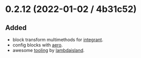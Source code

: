 # 0.2.12 (2022-01-02 / 4b31c52)

## Added

- block transform multimethods for [integrant](https://github.com/weavejester/integrant).
- config blocks with [aero](https://github.com/juxt/aero).
- awesome [tooling](https://github.com/lambdaisland/open-source) by [lambdaisland](https://lambdaisland.com).